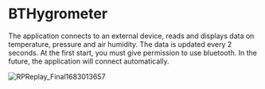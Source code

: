 # BTHygrometer

The application connects to an external device, reads and displays data on temperature, pressure and air humidity. The data is updated every 2 seconds. At the first start, you must give permission to use bluetooth. In the future, the application will connect automatically.

![RPReplay_Final1683013657](https://user-images.githubusercontent.com/112074005/235618100-4f67357a-01ab-4852-bb62-d6b9837531fe.gif)

